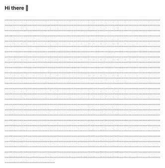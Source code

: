 ### Hi there 👋

............................................................................................................................................................................................................................................................................................................................................................................................................................................................................................................................................................................................................................................................................................................................................................................................................................................................................................................................................................................................................................................................................................................................................................................................................................................................................................................................................................................................................................................................................................................................................................................................................................................................................................................................................................................................................................................................................................................................................................................................................................................................................................................................................................................................................................................................................................................................................................................................................................................................................................................................................................................................................................................................................................................................................................................................................................................................................................................................................................................................................................................................................................................................................................................................................................................................................................................................................................................................................................................................................................................................